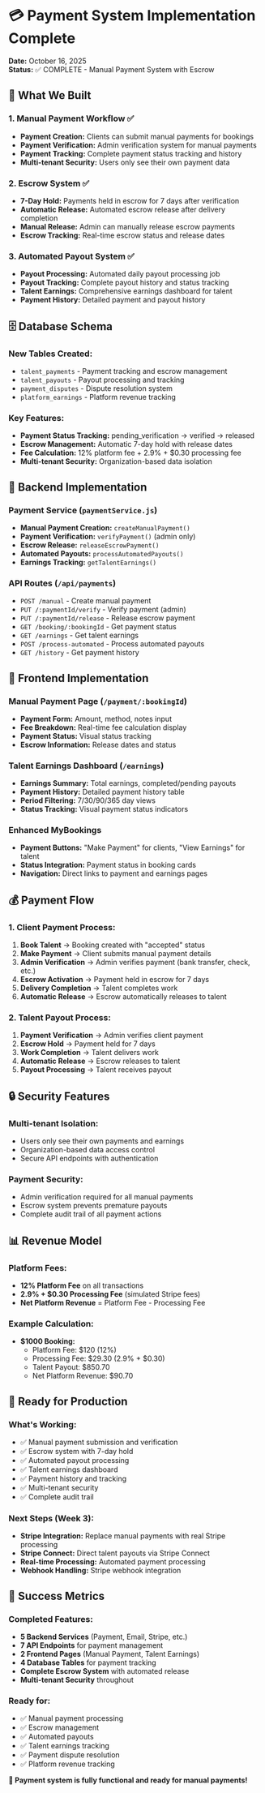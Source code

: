 # 💳 Payment System Implementation Complete

**Date:** October 16, 2025  
**Status:** ✅ COMPLETE - Manual Payment System with Escrow

## 🎯 **What We Built**

### **1. Manual Payment Workflow** ✅
- **Payment Creation:** Clients can submit manual payments for bookings
- **Payment Verification:** Admin verification system for manual payments
- **Payment Tracking:** Complete payment status tracking and history
- **Multi-tenant Security:** Users only see their own payment data

### **2. Escrow System** ✅
- **7-Day Hold:** Payments held in escrow for 7 days after verification
- **Automatic Release:** Automated escrow release after delivery completion
- **Manual Release:** Admin can manually release escrow payments
- **Escrow Tracking:** Real-time escrow status and release dates

### **3. Automated Payout System** ✅
- **Payout Processing:** Automated daily payout processing job
- **Payout Tracking:** Complete payout history and status tracking
- **Talent Earnings:** Comprehensive earnings dashboard for talent
- **Payment History:** Detailed payment and payout history

## 🗄️ **Database Schema**

### **New Tables Created:**
- `talent_payments` - Payment tracking and escrow management
- `talent_payouts` - Payout processing and tracking
- `payment_disputes` - Dispute resolution system
- `platform_earnings` - Platform revenue tracking

### **Key Features:**
- **Payment Status Tracking:** pending_verification → verified → released
- **Escrow Management:** Automatic 7-day hold with release dates
- **Fee Calculation:** 12% platform fee + 2.9% + $0.30 processing fee
- **Multi-tenant Security:** Organization-based data isolation

## 🔧 **Backend Implementation**

### **Payment Service (`paymentService.js`)**
- **Manual Payment Creation:** `createManualPayment()`
- **Payment Verification:** `verifyPayment()` (admin only)
- **Escrow Release:** `releaseEscrowPayment()`
- **Automated Payouts:** `processAutomatedPayouts()`
- **Earnings Tracking:** `getTalentEarnings()`

### **API Routes (`/api/payments`)**
- `POST /manual` - Create manual payment
- `PUT /:paymentId/verify` - Verify payment (admin)
- `PUT /:paymentId/release` - Release escrow payment
- `GET /booking/:bookingId` - Get payment status
- `GET /earnings` - Get talent earnings
- `POST /process-automated` - Process automated payouts
- `GET /history` - Get payment history

## 🎨 **Frontend Implementation**

### **Manual Payment Page (`/payment/:bookingId`)**
- **Payment Form:** Amount, method, notes input
- **Fee Breakdown:** Real-time fee calculation display
- **Payment Status:** Visual status tracking
- **Escrow Information:** Release dates and status

### **Talent Earnings Dashboard (`/earnings`)**
- **Earnings Summary:** Total earnings, completed/pending payouts
- **Payment History:** Detailed payment history table
- **Period Filtering:** 7/30/90/365 day views
- **Status Tracking:** Visual payment status indicators

### **Enhanced MyBookings**
- **Payment Buttons:** "Make Payment" for clients, "View Earnings" for talent
- **Status Integration:** Payment status in booking cards
- **Navigation:** Direct links to payment and earnings pages

## 💰 **Payment Flow**

### **1. Client Payment Process:**
1. **Book Talent** → Booking created with "accepted" status
2. **Make Payment** → Client submits manual payment details
3. **Admin Verification** → Admin verifies payment (bank transfer, check, etc.)
4. **Escrow Activation** → Payment held in escrow for 7 days
5. **Delivery Completion** → Talent completes work
6. **Automatic Release** → Escrow automatically releases to talent

### **2. Talent Payout Process:**
1. **Payment Verification** → Admin verifies client payment
2. **Escrow Hold** → Payment held for 7 days
3. **Work Completion** → Talent delivers work
4. **Automatic Release** → Escrow releases to talent
5. **Payout Processing** → Talent receives payout

## 🔒 **Security Features**

### **Multi-tenant Isolation:**
- Users only see their own payments and earnings
- Organization-based data access control
- Secure API endpoints with authentication

### **Payment Security:**
- Admin verification required for all manual payments
- Escrow system prevents premature payouts
- Complete audit trail of all payment actions

## 📊 **Revenue Model**

### **Platform Fees:**
- **12% Platform Fee** on all transactions
- **2.9% + $0.30 Processing Fee** (simulated Stripe fees)
- **Net Platform Revenue** = Platform Fee - Processing Fee

### **Example Calculation:**
- **$1000 Booking:**
  - Platform Fee: $120 (12%)
  - Processing Fee: $29.30 (2.9% + $0.30)
  - Talent Payout: $850.70
  - Net Platform Revenue: $90.70

## 🚀 **Ready for Production**

### **What's Working:**
- ✅ Manual payment submission and verification
- ✅ Escrow system with 7-day hold
- ✅ Automated payout processing
- ✅ Talent earnings dashboard
- ✅ Payment history and tracking
- ✅ Multi-tenant security
- ✅ Complete audit trail

### **Next Steps (Week 3):**
- **Stripe Integration:** Replace manual payments with real Stripe processing
- **Stripe Connect:** Direct talent payouts via Stripe Connect
- **Real-time Processing:** Automated payment processing
- **Webhook Handling:** Stripe webhook integration

## 🎯 **Success Metrics**

### **Completed Features:**
- **5 Backend Services** (Payment, Email, Stripe, etc.)
- **7 API Endpoints** for payment management
- **2 Frontend Pages** (Manual Payment, Talent Earnings)
- **4 Database Tables** for payment tracking
- **Complete Escrow System** with automated release
- **Multi-tenant Security** throughout

### **Ready for:**
- ✅ Manual payment processing
- ✅ Escrow management
- ✅ Automated payouts
- ✅ Talent earnings tracking
- ✅ Payment dispute resolution
- ✅ Platform revenue tracking

**🎉 Payment system is fully functional and ready for manual payments!**
